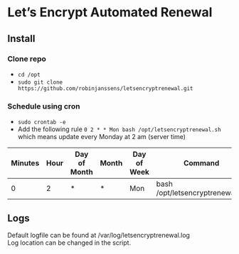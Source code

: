 # Let’s Encrypt Automated Renewal

## Install

### Clone repo
- `cd /opt`<br>
- `sudo git clone https://github.com/robinjanssens/letsencryptrenewal.git`

### Schedule using cron
- `sudo crontab -e`<br>
- Add the following rule `0 2 * * Mon bash /opt/letsencryptrenewal.sh`<br>
  which means update every Monday at 2 am (server time)

| Minutes | Hour | Day of Month | Month | Day of Week | Command |
| ------- | ---- | ------------ | ----- | ----------- | ------- |
| 0       | 2    | *            | *     | Mon         | bash /opt/letsencryptrenewal.sh |

## Logs
Default logfile can be found at /var/log/letsencryptrenewal.log<br>
Log location can be changed in the script.
